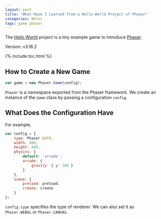 ```yaml
---
layout: post
title: "What Have I Learned from a Hello World Project of Phaser"
categories: Notes
tags: game phaser
---
```


The [Hello World](https://phaser.io/tutorials/getting-started-phaser3/part5) project is a tiny example game to introduce [Phaser](https://github.com/photonstorm/phaser).

Version: v3.16.2

{% include toc.html %}

## How to Create a New Game

```javascript
var game = new Phaser.Game(config);
```

`Phaser` is a namespace exported from the Phaser framework. We create an instance of the `Game` class by passing a configuration `config`.

## What Does the Configuration Have

For example,

```javascript
var config = {
    type: Phaser.AUTO,
    width: 800,
    height: 600,
    physics: {
        default: 'arcade',
        arcade: {
            gravity: { y: 200 }
        }
    },
    scene: {
        preload: preload,
        create: create
    }
};
```

`config.type` specifies the type of renderer. We can also set it as `Phaser.WEBGL` or `Phaser.CANVAS`.
